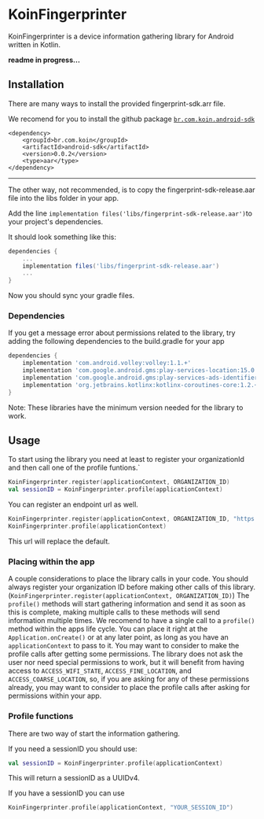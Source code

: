 # KoinFingerprinter

KoinFingerprinter is a device information gathering library for Android written in Kotlin.

**readme in progress...**

## Installation

There are many ways to install the provided fingerprint-sdk.arr file.

We recomend for you to install the github package [`br.com.koin.android-sdk`](https://github.com/koinlatam/android-sdk/packages/1914404/)
```maven
<dependency>
    <groupId>br.com.koin</groupId>
    <artifactId>android-sdk</artifactId>
    <version>0.0.2</version>
    <type>aar</type>
</dependency>
```

---

The other way, not recommended, is to copy the fingerprint-sdk-release.aar file into the libs folder in your app.

Add the line `implementation files('libs/fingerprint-sdk-release.aar')`to your project's dependencies.

It should look something like this:

```gradle
dependencies {
    ...
    implementation files('libs/fingerprint-sdk-release.aar')
    ...
}
```

Now you should sync your gradle files.

### Dependencies

If you get a message error about permissions related to the library, try adding the following dependencies to the build.gradle for your app

```gradle
dependencies {
    implementation 'com.android.volley:volley:1.1.+'
    implementation 'com.google.android.gms:play-services-location:15.0.+'
    implementation 'com.google.android.gms:play-services-ads-identifier:15.0.+'
    implementation 'org.jetbrains.kotlinx:kotlinx-coroutines-core:1.2.+'
}
```

Note: These libraries have the minimum version needed for the library to work.


## Usage

To start using the library you need at least to register your organizationId and then call one of the profile funtions.`

```kotlin
KoinFingerprinter.register(applicationContext, ORGANIZATION_ID)
val sessionID = KoinFingerprinter.profile(applicationContext)
```

You can register an endpoint url as well.
```kotlin
KoinFingerprinter.register(applicationContext, ORGANIZATION_ID, "https://api-sandbox.koin.com.br/fingerprint/session/mobile")
KoinFingerprinter.profile(applicationContext)
```
This url will replace the default.

### Placing within the app

A couple considerations to place the library calls in your code.
You should always register your organization ID before making other calls of this library. (`KoinFingerprinter.register(applicationContext, ORGANIZATION_ID)`)
The `profile()` methods will start gathering information and send it as soon as this is complete, making multiple calls to these methods will send information multiple times. 
We recomend to have a single call to a `profile()` method within the apps life cycle.
You can place it right at the `Application.onCreate()` or at any later point, as long as you have an `applicationContext` to pass to it.
You may want to consider to make the profile calls after getting some permissions.
The library does not ask the user nor need special permissions to work, but it will benefit from having access to 
`ACCESS_WIFI_STATE`, `ACCESS_FINE_LOCATION`, and `ACCESS_COARSE_LOCATION`, so, if you are asking for any of these permissions already, you may want to consider to place the profile calls after asking for permissions within your app.

### Profile functions

There are two way of start the information gathering.

If you need a sessionID you should use:

```kotlin
val sessionID = KoinFingerprinter.profile(applicationContext)
```

This will return a sessionID as a UUIDv4.

If you have a sessionID you can use 
```kotlin
KoinFingerprinter.profile(applicationContext, "YOUR_SESSION_ID")
```



